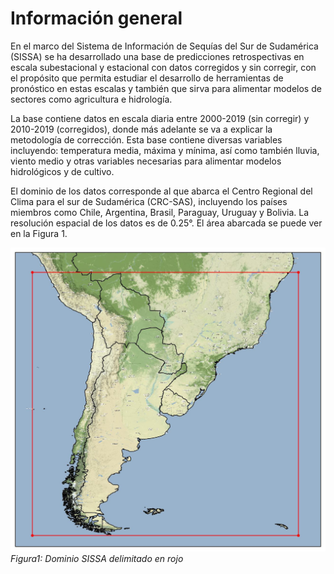 # Información general

En el marco del Sistema de Información de Sequías del Sur de Sudamérica (SISSA) se ha desarrollado una base de predicciones retrospectivas en escala subestacional y estacional con datos corregidos y sin corregir, con el propósito que permita estudiar el desarrollo de herramientas de pronóstico en estas escalas y también que sirva para alimentar modelos de sectores como agricultura e hidrología.

La base contiene datos en escala diaria entre 2000-2019 (sin corregir) y 2010-2019 (corregidos), donde más adelante se va a explicar la metodología de corrección. Esta base contiene diversas variables incluyendo: temperatura media, máxima y mínima, así como también lluvia, viento medio y otras variables necesarias para alimentar modelos hidrológicos y de cultivo.

El dominio de los datos corresponde al que abarca el Centro Regional del Clima para el sur de Sudamérica (CRC-SAS), incluyendo los países miembros como Chile, Argentina, Brasil, Paraguay, Uruguay y Bolivia. La resolución espacial de los datos es de 0.25°. El área abarcada se puede ver en la Figura 1.  

![jpg](./figuras/border_map.jpg#center)   _Figura1: Dominio SISSA delimitado en rojo_


